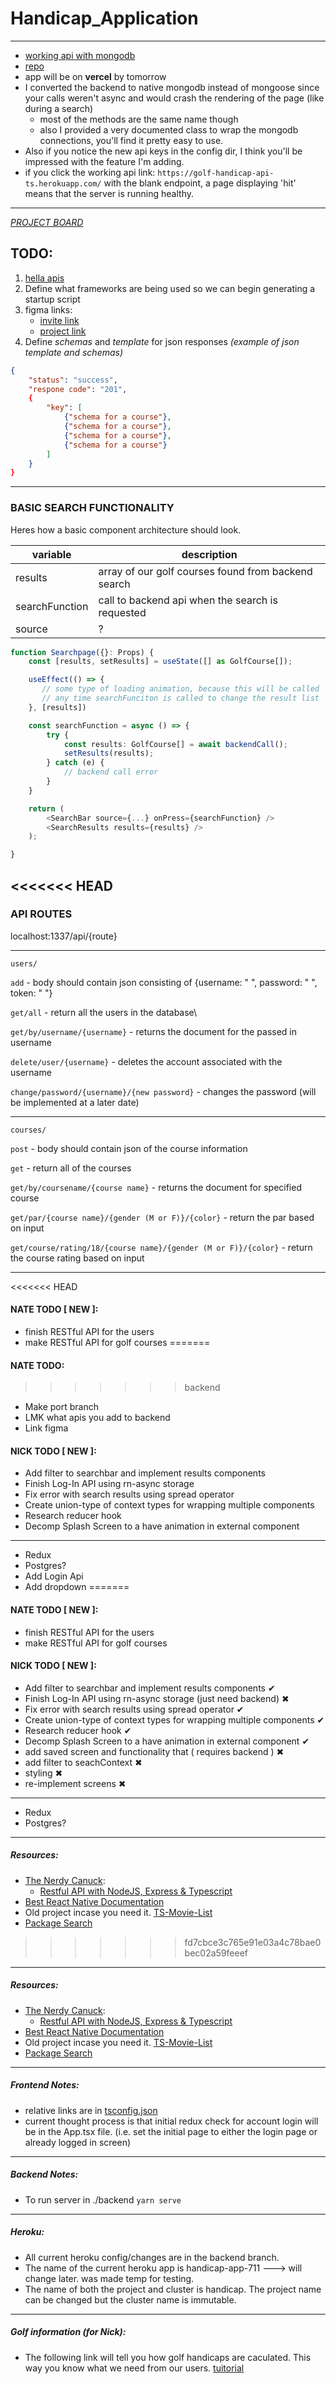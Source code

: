 # Handicap_Application

---
 * [working api with mongodb](https://golf-handicap-api-ts.herokuapp.com/)  
 * [repo](https://github.com/ndonfris/backend_api)  
 * app will be on __vercel__ by tomorrow  
 * I converted the backend to native mongodb instead of mongoose since your
     calls weren't async and would crash the rendering of the page (like during
     a search)  
     * most of the methods are the same name though  
     * also I provided a very documented class to wrap the mongodb connections,
       you'll find it pretty easy to use.  
 * Also if you notice the new api keys in the config dir, I think you'll be
     impressed with the feature I'm adding.  
 * if you click the working api link: `https://golf-handicap-api-ts.herokuapp.com/`
    with the blank endpoint, a page displaying 'hit' means that the server is
    running healthy.  

---

[ _PROJECT BOARD_ ](https://github.com/npatanjo/Handicap_Application/projects/1)

## TODO:

1. [hella apis](https://rapidapi.com/search/golf)
1. Define what frameworks are being used so we can begin generating a startup script
1. figma links:
   - [invite link](https://www.figma.com/file/cVglD4GCRkwcWVER1X9lAS/Handicap-Mockup?node-id=4%3A16)
   - [project link](https://www.figma.com/file/cVglD4GCRkwcWVER1X9lAS/Handicap-Mockup?node-id=0%3A1)
1. Define _schemas_ and _template_ for json responses _(example of json template and schemas)_

```json
{
    "status": "success",
    "respone code": "201",
    {
        "key": [
            {"schema for a course"},
            {"schema for a course"},
            {"schema for a course"},
            {"schema for a course"}
        ]
    }
}
```

---

### BASIC SEARCH FUNCTIONALITY

Heres how a basic component architecture should look.

| variable       | description                                         |
| -------------- | --------------------------------------------------- |
| results        | array of our golf courses found from backend search |
| searchFunction | call to backend api when the search is requested    |
| source         | ?                                                   |

```typescript
function Searchpage({}: Props) {
    const [results, setResults] = useState([] as GolfCourse[]);

    useEffect(() => {
       // some type of loading animation, because this will be called
       // any time searchFunciton is called to change the result list
    }, [results])

    const searchFunction = async () => {
        try {
            const results: GolfCourse[] = await backendCall();
            setResults(results);
        } catch (e) {
            // backend call error
        }
    }

    return (
        <SearchBar source={...} onPress={searchFunction} />
        <SearchResults results={results} />
    );

}
```

<<<<<<< HEAD
---

### API ROUTES

localhost:1337/api/{route}

---

`users/`

`add` - body should contain json consisting of {username: " ", password: " ", token: " "}

`get/all` - return all the users in the database\

`get/by/username/{username}` - returns the document for the passed in username

`delete/user/{username}` - deletes the account associated with the username

`change/password/{username}/{new password}` - changes the password (will be implemented at a later date)

---

`courses/`

`post` - body should contain json of the course information

`get` - return all of the courses

`get/by/coursename/{course name}` - returns the document for specified course

`get/par/{course name}/{gender (M or F)}/{color}` - return the par based on input

`get/course/rating/18/{course name}/{gender (M or F)}/{color}` - return the course rating based on input

---

<<<<<<< HEAD
#### NATE TODO [ __NEW__ ]:
* finish RESTful API for the users
* make RESTful API for golf courses
=======
#### NATE TODO:
>>>>>>> backend

- Make port branch
- LMK what apis you add to backend
- Link figma

#### NICK TODO [ __NEW__ ]:

- Add filter to searchbar and implement results components
- Finish Log-In API using rn-async storage
- Fix error with search results using spread operator
- Create union-type of context types for wrapping multiple components
- Research reducer hook
- Decomp Splash Screen to a have animation in external component

---

- Redux
- Postgres?
- Add Login Api
- Add dropdown
=======
#### NATE TODO [ __NEW__ ]:
* finish RESTful API for the users
* make RESTful API for golf courses


#### NICK TODO [ __NEW__ ]: 
* Add filter to searchbar and implement results components ✔
* Finish Log-In API using rn-async storage (just need backend) ✖
* Fix error with search results using spread operator ✔
* Create union-type of context types for wrapping multiple components ✔
* Research reducer hook ✔
* Decomp Splash Screen to a have animation in external component ✔
* add saved screen and functionality that ( requires backend ) ✖
* add filter to seachContext ✖
* styling ✖
* re-implement screens ✖
___
* Redux 
* Postgres?

___
##### Resources:  

* [The Nerdy Canuck](https://www.youtube.com/channel/UCmG1UbEI0iFE1tAw2SyvvXg):  
    * [Restful API with NodeJS, Express & Typescript](https://www.youtube.com/watch?v=vyz47fUXcxU&t=1056s)  
* [Best React Native Documentation](https://www.reactnative.express/)  
* Old project incase you need it. [TS-Movie-List](https://www.github.com/ndonfris/ts-movie-list)  
* [Package Search](https://www.npmjs.com/)
>>>>>>> fd7cbce3c765e91e03a4c78bae0bec02a59feeef

---

##### Resources:

- [The Nerdy Canuck](https://www.youtube.com/channel/UCmG1UbEI0iFE1tAw2SyvvXg):
  - [Restful API with NodeJS, Express & Typescript](https://www.youtube.com/watch?v=vyz47fUXcxU&t=1056s)
- [Best React Native Documentation](https://www.reactnative.express/)
- Old project incase you need it. [TS-Movie-List](https://www.github.com/ndonfris/ts-movie-list)
- [Package Search](https://www.npmjs.com/)

---

##### Frontend Notes:

- relative links are in [tsconfig.json](./frontend/tsconfig.json)
- current thought process is that initial redux check for account login will be in the App.tsx file. (i.e. set the initial page to either the login page or already logged in screen)

---

##### Backend Notes:

- To run server in ./backend `yarn serve`

---

##### Heroku:

- All current heroku config/changes are in the backend branch.
- The name of the current heroku app is handicap-app-711 ---> will change later. was made temp for testing.
- The name of both the project and cluster is handicap. The project name can be changed but the cluster name is immutable.

---

##### Golf information (for Nick):

- The following link will tell you how golf handicaps are caculated. This way you know what we need from our users. [tuitorial](https://www.fastgolfer.com/how-to-calculate-golf-handicap/)
